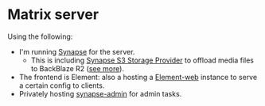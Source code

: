 # Matrix server

Using the following:

- I'm running [Synapse](https://github.com/element-hq/synapse) for the server.
  - This is including [Synapse S3 Storage Provider](https://github.com/matrix-org/synapse-s3-storage-provider) to offload media files to BackBlaze R2 ([see more](./synapse/)).
- The frontend is Element: also a hosting a [Element-web](https://github.com/element-hq/element-web) instance to serve a certain config to clients.
- Privately hosting [synapse-admin](https://github.com/Awesome-Technologies/synapse-admin) for admin tasks.
